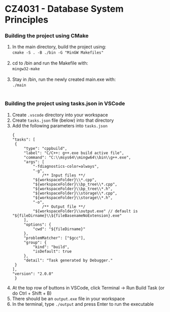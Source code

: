 # CZ4031 - Database System Principles

### Building the project using CMake

1. In the main directory, build the project using: <br />
   `cmake -S . -B ./bin -G "MinGW Makefiles"` <br /><br />
2. cd to /bin and run the Makefile with: <br />
   `mingw32-make` <br /><br />
3. Stay in /bin, run the newly created main.exe with: <br />
   `./main` <br /><br />

### Building the project using tasks.json in VSCode

1. Create `.vscode` directory into your workspace
2. Create `tasks.json` file (below) into that directory
3. Add the following parameters into `tasks.json`
   ```
   {
   "tasks": [
   	{
   		"type": "cppbuild",
   		"label": "C/C++: g++.exe build active file",
   		"command": "C:\\msys64\\mingw64\\bin\\g++.exe",
   		"args": [
   			"-fdiagnostics-color=always",
   			"-g",
                /** Input files **/
   			"${workspaceFolder}\\*.cpp",
   			"${workspaceFolder}\\bp_tree\\*.cpp",
   			"${workspaceFolder}\\bp_tree\\*.h",
   			"${workspaceFolder}\\storage\\*.cpp",
   			"${workspaceFolder}\\storage\\*.h",
   			"-o",
                /** Output file **/
   			"${workspaceFolder}\\output.exe" // default is "${fileDirname}\\${fileBasenameNoExtension}.exe"
   		],
   		"options": {
   			"cwd": "${fileDirname}"
   		},
   		"problemMatcher": ["$gcc"],
   		"group": {
   			"kind": "build",
   			"isDefault": true
   		},
   		"detail": "Task generated by Debugger."
   	}
   ],
   "version": "2.0.0"
    }
   ```
4. At the top row of buttons in VSCode, click Terminal -> Run Build Task (or do Ctrl + Shift + B)
5. There should be an `output.exe` file in your workspace
6. In the terminal, type `./output` and press Enter to run the executable
